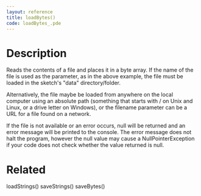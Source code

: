 ```yaml
---
layout: reference
title: loadBytes()
code: loadBytes_.pde
---
```


# Description

Reads the contents of a file and places it in a byte array. If the name of the file is used as the parameter, as in the above example, the file must be loaded in the sketch's "data" directory/folder. 

Alternatively, the file maybe be loaded from anywhere on the local computer using an absolute path (something that starts with / on Unix and Linux, or a drive letter on Windows), or the filename parameter can be a URL for a file found on a network.

If the file is not available or an error occurs, null will be returned and an error message will be printed to the console. The error message does not halt the program, however the null value may cause a NullPointerException if your code does not check whether the value returned is null.

# Related

loadStrings()
saveStrings()
saveBytes()
